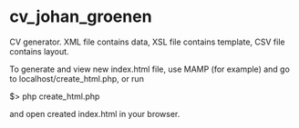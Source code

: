 # cv_johan_groenen

CV generator. XML file contains data, XSL file contains template, CSV file contains layout.

To generate and view new index.html file, use MAMP (for example) and go to localhost/create_html.php, or run

  $> php create_html.php

and open created index.html in your browser.
